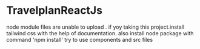 # TravelplanReactJs


node module files are unable to upload . 
if yoy taking this project.install tailwind css with the help of documentation.
also install node package with command 'npm install'
try to use components and src files 

